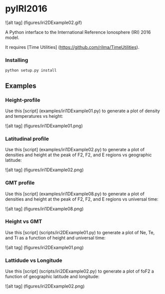 # pyIRI2016

![alt tag] (figures/iri2DExample02.gif)

A Python interface to the International Reference Ionosphere (IRI) 2016 model. 

It requires [Time Utilities] (https://github.com/rilma/TimeUtilities).

### Installing

```
python setup.py install
```

## Examples

### Height-profile
Use this [script] (examples/iri1DExample01.py) to generate a plot of density and temperatures vs height:

![alt tag] (figures/iri1DExample01.png)

### Latitudinal profile
Use this [script] (examples/iri1DExample02.py) to generate a plot of densities and height at the peak of F2, F2, and E regions vs geographic latitude:

![alt tag] (figures/iri1DExample02.png)

### GMT profile
Use this [script] (examples/iri1DExample08.py) to generate a plot of densities and height at the peak of F2, F2, and E regions vs universal time:

![alt tag] (figures/iri1DExample08.png)

### Height vs GMT
Use this [script] (scripts/iri2DExample01.py) to generate a plot of Ne, Te, and Ti as a function of height and universal time:

![alt tag] (figures/iri2DExample01.png)

### Lattidude vs Longitude
Use this [script] (scripts/iri2DExample02.py) to generate a plot of foF2 a function of geographic latitude and longitude:

![alt tag] (figures/iri2DExample02.png)
